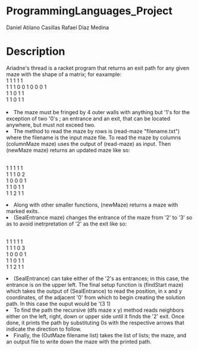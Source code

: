 # ProgrammingLanguages_Project

Daniel Atilano Casillas
Rafael Díaz Medina 
</br>

<h1> Description </h1>
Ariadne's thread is a racket program that returns an exit path for any given maze with the shape of a matrix; for eaxample:
</br>
1 1 1 1 1 </br>
1 1 1 0 0 
1 0 0 0 1 </br>   
1 1 0 1 1 </br>
1 1 0 1 1 </br>

</br>
<li> The maze must be fringed by 4 outer walls with anything but '1's for the exception of two '0's ; an entrance and an exit, that can be located anywhere, but must not exceed two.</li>

<li> The method to read the maze by rows is (read-maze "filename.txt") where the filename is the input maze file. To read the maze by columns (columnMaze maze) uses the output of
  (read-maze) as input. Then (newMaze maze) returns an updated maze like so: </li>
</br>

1 1 1 1 1 </br>
1 1 1 0 2 </br>
1 0 0 0 1 </br>
1 1 0 1 1 </br>
1 1 2 1 1 </br>

<li> Along with other smaller functions, (newMaze) returns a maze with marked exits. </li>
<li> (SealEntrance maze) changes the entrance of the maze from '2' to '3' so as to avoid inetrpretation of '2' as the exit like so: </li>
</br>

1 1 1 1 1 </br>
1 1 1 0 3 </br>
1 0 0 0 1 </br>
1 1 0 1 1 </br>
1 1 2 1 1 </br>

<li> (SealEntrance) can take either of the '2's as entrances; in this case, the entrance is on the upper left. The final setup function is (findStart maze) which takes the output of (SealEntrance) to read the position, in x and y coordinates, of the adjacent '0' from which to begin creating the solution path. 
In this case the ouput would be '(3 1) </li>
<li> To find the path the recursive (dfs maze x y) method reads neighbors either on the left, right, down or upper side until it finds the '2' exit. Once done, it prints the path by substituting 0s with the respective arrows that indicate the direction to follow. </li>
<li> Finally, the (OutMaze filename list) takes the list of lists; the maze, and an output file to write down the maze with the printed path. </li>



